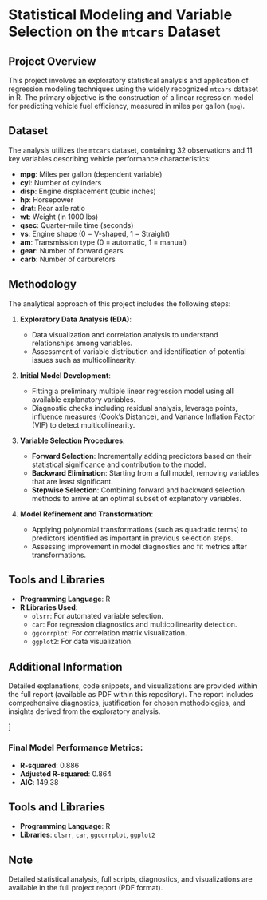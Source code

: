 # Statistical Modeling and Variable Selection on the `mtcars` Dataset

## Project Overview
This project involves an exploratory statistical analysis and application of regression modeling techniques using the widely recognized `mtcars` dataset in R. The primary objective is the construction of a linear regression model for predicting vehicle fuel efficiency, measured in miles per gallon (`mpg`).

## Dataset
The analysis utilizes the `mtcars` dataset, containing 32 observations and 11 key variables describing vehicle performance characteristics:

- **mpg**: Miles per gallon (dependent variable)
- **cyl**: Number of cylinders
- **disp**: Engine displacement (cubic inches)
- **hp**: Horsepower
- **drat**: Rear axle ratio
- **wt**: Weight (in 1000 lbs)
- **qsec**: Quarter-mile time (seconds)
- **vs**: Engine shape (0 = V-shaped, 1 = Straight)
- **am**: Transmission type (0 = automatic, 1 = manual)
- **gear**: Number of forward gears
- **carb**: Number of carburetors

## Methodology
The analytical approach of this project includes the following steps:

1. **Exploratory Data Analysis (EDA)**:
   - Data visualization and correlation analysis to understand relationships among variables.
   - Assessment of variable distribution and identification of potential issues such as multicollinearity.

2. **Initial Model Development**:
   - Fitting a preliminary multiple linear regression model using all available explanatory variables.
   - Diagnostic checks including residual analysis, leverage points, influence measures (Cook’s Distance), and Variance Inflation Factor (VIF) to detect multicollinearity.

3. **Variable Selection Procedures**:
   - **Forward Selection**: Incrementally adding predictors based on their statistical significance and contribution to the model.
   - **Backward Elimination**: Starting from a full model, removing variables that are least significant.
   - **Stepwise Selection**: Combining forward and backward selection methods to arrive at an optimal subset of explanatory variables.

4. **Model Refinement and Transformation**:
   - Applying polynomial transformations (such as quadratic terms) to predictors identified as important in previous selection steps.
   - Assessing improvement in model diagnostics and fit metrics after transformations.

## Tools and Libraries
- **Programming Language**: R
- **R Libraries Used**:
  - `olsrr`: For automated variable selection.
  - `car`: For regression diagnostics and multicollinearity detection.
  - `ggcorrplot`: For correlation matrix visualization.
  - `ggplot2`: For data visualization.

## Additional Information
Detailed explanations, code snippets, and visualizations are provided within the full report (available as PDF within this repository). The report includes comprehensive diagnostics, justification for chosen methodologies, and insights derived from the exploratory analysis.

\]

### Final Model Performance Metrics:
- **R-squared**: 0.886  
- **Adjusted R-squared**: 0.864  
- **AIC**: 149.38  

## Tools and Libraries
- **Programming Language**: R  
- **Libraries**: `olsrr`, `car`, `ggcorrplot`, `ggplot2`

## Note
Detailed statistical analysis, full scripts, diagnostics, and visualizations are available in the full project report (PDF format).

